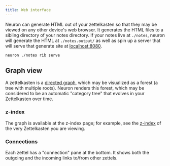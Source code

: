 ```yaml
---
title: Web interface
---
```


Neuron can generate HTML out of your zettelkasten so that they may be viewed on any other device's web browser. It generates the HTML files to a sibling directory of your notes directory. If your notes live at `./notes`, neuron will generate the HTML at `./notes.output/` as well as spin up a server that will serve that generate site at [localhost:8080](http://localhost:8080).

```
neuron ./notes rib serve
```

## Graph view

A zettelkasten is a [directed graph](https://en.wikipedia.org/wiki/Directed_graph), which may be visualized as a forest (a tree with multiple roots). Neuron renders this forest, which may be considered to be an automatic "category tree" that evolves in your Zettelkasten over time. 

### z-index 

The graph is available at the z-index page; for example, see the [z-index](z-index.html) of the very Zettelkasten you are viewing.

### Connections

Each zettel has a "connection" pane at the bottom. It shows both the outgoing and the incoming links to/from other zettels.

